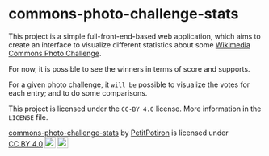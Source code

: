 # commons-photo-challenge-stats
This project is a simple full-front-end-based web application, which aims to create an interface to visualize different statistics about some [Wikimedia Commons Photo Challenge](https://w.wiki/ANkB).

For now, it is possible to see the winners in terms of score and supports.

For a given photo challenge, it `will be` possible to visualize the votes for each entry; and to do some comparisons.

This project is licensed under the `CC-BY 4.0` license. More information in the `LICENSE` file.

<p xmlns:cc="http://creativecommons.org/ns#" xmlns:dct="http://purl.org/dc/terms/"><a property="dct:title" rel="cc:attributionURL" href="https://github.com/PetitPotiron/commons-photo-challenge-stats">commons-photo-challenge-stats</a> by <a rel="cc:attributionURL dct:creator" property="cc:attributionName" href="https://github.com/PetitPotiron">PetitPotiron</a> is licensed under <a href="https://creativecommons.org/licenses/by/4.0/?ref=chooser-v1" target="_blank" rel="license noopener noreferrer" style="display:inline-block;">CC BY 4.0<img style="height:22px!important;margin-left:3px;vertical-align:text-bottom;" src="https://mirrors.creativecommons.org/presskit/icons/cc.svg?ref=chooser-v1" alt=""><img style="height:22px!important;margin-left:3px;vertical-align:text-bottom;" src="https://mirrors.creativecommons.org/presskit/icons/by.svg?ref=chooser-v1" alt=""></a></p> 